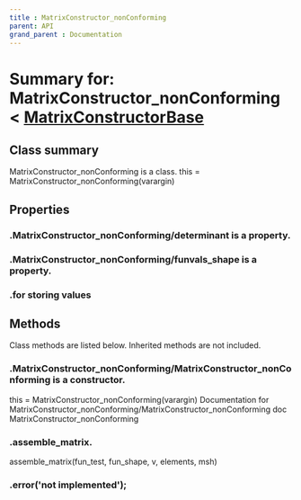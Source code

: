 ```yaml
---
title : MatrixConstructor_nonConforming
parent: API
grand_parent : Documentation
---
```

# Summary for: **MatrixConstructor_nonConforming**  < [MatrixConstructorBase](MatrixConstructorBase.html)

## Class summary

MatrixConstructor_nonConforming is a class.
this = MatrixConstructor_nonConforming(varargin)

## Properties

### .MatrixConstructor_nonConforming/**determinant** is a property.

### .MatrixConstructor_nonConforming/**funvals_shape** is a property.

### .for storing values


## Methods

Class methods are listed below. Inherited methods are not included.

### .**MatrixConstructor_nonConforming**/MatrixConstructor_nonConforming is a constructor.
this = MatrixConstructor_nonConforming(varargin)
Documentation for MatrixConstructor_nonConforming/MatrixConstructor_nonConforming
doc MatrixConstructor_nonConforming

### .**assemble_matrix**.

assemble_matrix(fun_test, fun_shape, v, elements, msh)

### .error('not implemented');


